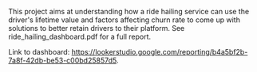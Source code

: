 This project aims at understanding how a ride hailing service can use the driver's lifetime value and factors affecting churn rate to come up with solutions to better retain drivers to their platform. See ride_hailing_dashboard.pdf for a full report.

Link to dashboard: https://lookerstudio.google.com/reporting/b4a5bf2b-7a8f-42db-be53-c00bd25857d5.